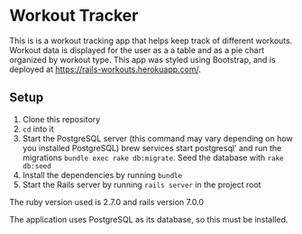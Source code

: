 # Workout Tracker

This is is a workout tracking app that helps keep track of different workouts. Workout data is displayed for the user as a a table and as a pie chart organized by workout type. This app was styled using Bootstrap, and is deployed at https://rails-workouts.herokuapp.com/. 

## Setup
1. Clone this repository
2. `cd` into it 
3. Start the PostgreSQL server (this command may vary depending on how you installed PostgreSQL) brew services start postgresql' and run the migrations `bundle exec rake db:migrate`. Seed the database with `rake db:seed`
4. Install the dependencies by running `bundle`
5. Start the Rails server by running `rails server` in the project root

The ruby version used is 2.7.0 and rails version 7.0.0

The application uses PostgreSQL as its database, so this must be installed.

